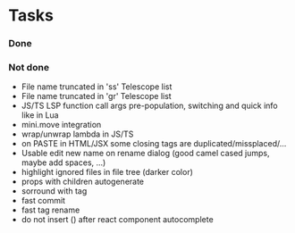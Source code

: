 # Tasks

### Done


### Not done

- File name truncated in '<leader>ss' Telescope list
- File name truncated in 'gr' Telescope list
- JS/TS LSP function call args pre-population, switching and quick info like in Lua
- mini.move integration
- wrap/unwrap lambda in JS/TS
- on PASTE in HTML/JSX some closing tags are duplicated/missplaced/...
- Usable edit new name on rename dialog (good camel cased jumps, maybe add spaces, ...)
- highlight ignored files in file tree (darker color)
- props with children autogenerate
- sorround with tag
- fast commit
- fast tag rename
- do not insert () after react component autocomplete


